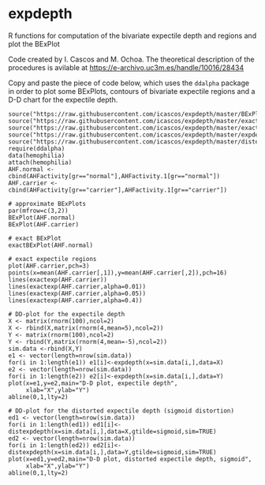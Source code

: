 # expdepth
R functions for computation of the bivariate expectile depth and regions and plot the BExPlot

Code created by I. Cascos and M. Ochoa. The theoretical description of the procedures is avilable at
https://e-archivo.uc3m.es/handle/10016/28434

Copy and paste the piece of code below, which uses the `ddalpha` package in order to plot some BExPlots, contours of bivariate expectile regions and a D-D chart for the expectile depth.

```{r}
source("https://raw.githubusercontent.com/icascos/expdepth/master/BExPlot.R")
source("https://raw.githubusercontent.com/icascos/expdepth/master/exactBExPlot.R")
source("https://raw.githubusercontent.com/icascos/expdepth/master/exactexp.R")
source("https://raw.githubusercontent.com/icascos/expdepth/master/expdepth.R")
source("https://raw.githubusercontent.com/icascos/expdepth/master/distexpdepth.R")
require(ddalpha)
data(hemophilia)
attach(hemophilia)
AHF.normal <-cbind(AHFactivity[gr=="normal"],AHFactivity.1[gr=="normal"])
AHF.carrier <-cbind(AHFactivity[gr=="carrier"],AHFactivity.1[gr=="carrier"])

# approximate BExPlots
par(mfrow=c(3,2))
BExPlot(AHF.normal)
BExPlot(AHF.carrier)

# exact BExPlot
exactBExPlot(AHF.normal)

# exact expectile regions
plot(AHF.carrier,pch=3)
points(x=mean(AHF.carrier[,1]),y=mean(AHF.carrier[,2]),pch=16)
lines(exactexp(AHF.carrier))
lines(exactexp(AHF.carrier,alpha=0.01))
lines(exactexp(AHF.carrier,alpha=0.05))
lines(exactexp(AHF.carrier,alpha=0.4))

# DD-plot for the expectile depth
X <- matrix(rnorm(100),ncol=2)
X <- rbind(X,matrix(rnorm(4,mean=5),ncol=2))
Y <- matrix(rnorm(100),ncol=2) 
Y <- rbind(Y,matrix(rnorm(4,mean=-5),ncol=2))
sim.data <-rbind(X,Y)
e1 <- vector(length=nrow(sim.data))
for(i in 1:length(e1)) e1[i]<-expdepth(x=sim.data[i,],data=X)
e2 <- vector(length=nrow(sim.data))
for(i in 1:length(e2)) e2[i]<-expdepth(x=sim.data[i,],data=Y)
plot(x=e1,y=e2,main="D-D plot, expectile depth",
     xlab="X",ylab="Y")
abline(0,1,lty=2)

# DD-plot for the distorted expectile depth (sigmoid distortion)
ed1 <- vector(length=nrow(sim.data))
for(i in 1:length(ed1)) ed1[i]<-distexpdepth(x=sim.data[i,],data=X,gtilde=sigmoid,sim=TRUE)
ed2 <- vector(length=nrow(sim.data))
for(i in 1:length(ed2)) ed2[i]<-distexpdepth(x=sim.data[i,],data=Y,gtilde=sigmoid,sim=TRUE)
plot(x=ed1,y=ed2,main="D-D plot, distorted expectile depth, sigmoid",
     xlab="X",ylab="Y")
abline(0,1,lty=2)
```
